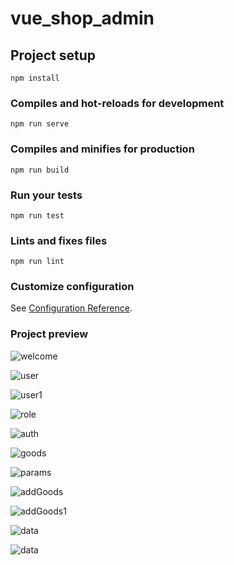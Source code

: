 





# vue_shop_admin

## Project setup
```
npm install
```

### Compiles and hot-reloads for development
```
npm run serve
```

### Compiles and minifies for production
```
npm run build
```

### Run your tests
```
npm run test
```

### Lints and fixes files
```
npm run lint
```

### Customize configuration
See [Configuration Reference](https://cli.vuejs.org/config/).

### Project preview



![welcome](https://gitee.com/wBekvam/vue-shop-admin/raw/master/iamge/welcome.png)



![user](https://gitee.com/wBekvam/vue-shop-admin/raw/master/iamge/user.png)



![user1](https://gitee.com/wBekvam/vue-shop-admin/raw/master/iamge/user1.png)



![role](https://gitee.com/wBekvam/vue-shop-admin/raw/master/iamge/role.png)



![auth](https://gitee.com/wBekvam/vue-shop-admin/raw/master/iamge/auth.png)


![goods](https://gitee.com/wBekvam/vue-shop-admin/raw/master/iamge/goods.png)


![params](https://gitee.com/wBekvam/vue-shop-admin/raw/master/iamge/params.png)


![addGoods](https://gitee.com/wBekvam/vue-shop-admin/raw/master/iamge/addGoods.png)


![addGoods1](https://gitee.com/wBekvam/vue-shop-admin/raw/master/iamge/addGoods1.png)


![data](https://gitee.com/wBekvam/vue-shop-admin/raw/master/iamge/data.png)


![data](https://gitee.com/wBekvam/vue-shop-admin/raw/master/iamge/data.png)
